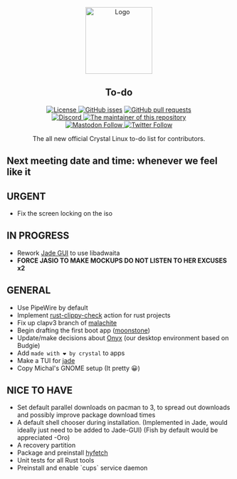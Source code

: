 <p align="center">
  <a href="https://github.com/crystal-linux/todo/">
    <img src="https://getcryst.al/site/assets/other/icon-todo.png" alt="Logo" width="150" height="150">
  </a>
</p>

<h2 align="center">To-do</h2>

<p align="center">
    <a href="https://github.com/crystal-linux/.github/blob/main/LICENSE"><img src="https://img.shields.io/badge/License-GPL--3.0-blue.svg" alt="License">
    <a href="https://github/crystal-linux/todo"><img alt="GitHub isses" src="https://img.shields.io/github/issues-raw/crystal-linux/todo"></a>
    <a href="https://github/crystal-linux/todo"><img alt="GitHub pull requests" src="https://img.shields.io/github/issues-pr-raw/crystal-linux/todo"></a><br>
    <a href="https://discord.gg/hYJgu8K5aA"><img alt="Discord" src="https://img.shields.io/discord/825473796227858482?color=blue&label=Discord&logo=Discord&logoColor=white"> </a>
   <a href="https://github.com/hericiumvevo"> <img src="https://img.shields.io/badge/Maintainer-@hericiumvevo-brightgreen" alt="The maintainer of this repository" href="https://github.com/hericiumvevo"></a><br>
    <a href="https://fosstodon.org/@crystal_linux"><img alt="Mastodon Follow" src="https://img.shields.io/mastodon/follow/108618426259408142?domain=https%3A%2F%2Ffosstodon.org">
    <a href="https://twitter.com/crystal_linux"><img alt="Twitter Follow" src="https://img.shields.io/twitter/follow/crystal_linux"></a>
</p>



<p align="center"> 
The all new official Crystal Linux to-do list for contributors.
</p>

<h2> Next meeting date and time: whenever we feel like it 

<h2> URGENT</h2>
<ul>
<li> Fix the screen locking on the iso
</ul>
<h2> IN PROGRESS</h2>
<ul>
<li> Rework <a href="https://github.com/crystal-linux/jade_gui">Jade GUI</a> to use libadwaita<br>
<li> <b> FORCE JASIO TO MAKE MOCKUPS DO NOT LISTEN TO HER EXCUSES x2</b>
</ul>
<h2> GENERAL</h2>
<ul>
<li> Use PipeWire by default<br>
<li> Implement <a href="https://github.com/marketplace/actions/rust-clippy-check">rust-clippy-check</a> action for rust projects<br>
<li> Fix up clapv3 branch of <a href="https://github.com/crystal-linux/malachite">malachite</a><br>
<li> Begin drafting the first boot app (<a href="https://github.com/crystal-linux/moonstone">moonstone</a>)<br>
<li> Update/make decisions about <a href="https://github.com/crystal-linux/onyx">Onyx</a> (our desktop environment based on Budgie)<br>
<li> Add <code>made with ❤️ by crystal</code> to apps<br>
<li> Make a TUI for <a href="https://github.com/crystal-linux/jade">jade</a><br>
<li> Copy Michal's GNOME setup (It pretty 😀)<br>
</ul>

<h2> NICE TO HAVE</h2>
<ul>
<li> Set default parallel downloads on pacman to 3, to spread out downloads and possibly improve package download times<br>
<li> A default shell chooser during installation. (Implemented in Jade, would ideally just need to be added to Jade-GUI) (Fish by default would be appreciated -Oro) <br>
<li> A recovery partition<br>
<li> Package and preinstall <a href="https://github.com/hykilpikonna/hyfetch">hyfetch</a><br>
<li> Unit tests for all Rust tools<br>
<li> Preinstall and enable `cups` service daemon<br>
</ul>
